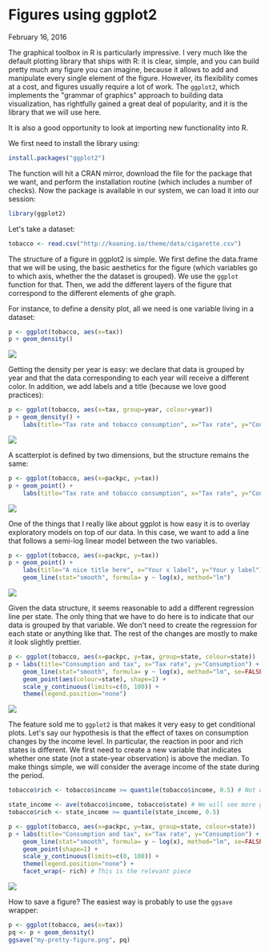 Figures using ggplot2
================
February 16, 2016

The graphical toolbox in R is particularly impressive. I very much like the default plotting library that ships with R: it is clear, simple, and you can build pretty much any figure you can imagine, because it allows to add and manipulate every single element of the figure. However, its flexibility comes at a cost, and figures usually require a lot of work. The `ggplot2`, which implements the "grammar of graphics" approach to building data visualization, has rightfully gained a great deal of popularity, and it is the library that we will use here.

It is also a good opportunity to look at importing new functionality into R.

We first need to install the library using:

``` r
install.packages("ggplot2")
```

The function will hit a CRAN mirror, download the file for the package that we want, and perform the installation routine (which includes a number of checks). Now the package is available in our system, we can load it into our session:

``` r
library(ggplot2)
```

Let's take a dataset:

``` r
tobacco <- read.csv("http://koaning.io/theme/data/cigarette.csv")
```

The structure of a figure in ggplot2 is simple. We first define the data.frame that we will be using, the basic aesthetics for the figure (which variables go to which axis, whether the the dataset is grouped). We use the `ggplot` function for that. Then, we add the different layers of the figure that correspond to the different elements of ghe graph.

For instance, to define a density plot, all we need is one variable living in a dataset:

``` r
p <- ggplot(tobacco, aes(x=tax))
p + geom_density()
```

![](./assets/unnamed-chunk-4-1.png)

Getting the density per year is easy: we declare that data is grouped by year and that the data corresponding to each year will receive a different color. In addition, we add labels and a title (because we love good practices):

``` r
p <- ggplot(tobacco, aes(x=tax, group=year, colour=year))
p + geom_density() +
    labs(title="Tax rate and tobacco consumption", x="Tax rate", y="Consumption")
```

![](./assets/unnamed-chunk-5-1.png)

A scatterplot is defined by two dimensions, but the structure remains the same:

``` r
p <- ggplot(tobacco, aes(x=packpc, y=tax))
p + geom_point() +
    labs(title="Tax rate and tobacco consumption", x="Tax rate", y="Consumption")
```

![](./assets/unnamed-chunk-6-1.png)

One of the things that I really like about ggplot is how easy it is to overlay exploratory models on top of our data. In this case, we want to add a line that follows a semi-log linear model between the two variables.

``` r
p <- ggplot(tobacco, aes(x=packpc, y=tax))
p + geom_point() +
    labs(title="A nice title here", x="Your x label", y="Your y label") + 
    geom_line(stat="smooth", formula= y ~ log(x), method="lm")
```

![](./assets/unnamed-chunk-7-1.png)

Given the data structure, it seems reasonable to add a different regression line per state. The only thing that we have to do here is to indicate that our data is grouped by that variable. We don't need to create the regression for each state or anything like that. The rest of the changes are mostly to make it look slightly prettier.

``` r
p <- ggplot(tobacco, aes(x=packpc, y=tax, group=state, colour=state))
p + labs(title="Consumption and tax", x="Tax rate", y="Consumption") + 
    geom_line(stat="smooth", formula= y ~ log(x), method="lm", se=FALSE, alpha=0.5) +
    geom_point(aes(colour=state), shape=1) +
    scale_y_continuous(limits=c(0, 100)) + 
    theme(legend.position="none")
```

![](./assets/unnamed-chunk-8-1.png)

The feature sold me to `ggplot2` is that makes it very easy to get conditional plots. Let's say our hypothesis is that the effect of taxes on consumption changes by the income level. In particular, the reaction in poor and rich states is different. We first need to create a new variable that indicates whether one state (not a state-year observation) is above the median. To make things simple, we will consider the average income of the state during the period.

``` r
tobacco$rich <- tobacco$income >= quantile(tobacco$income, 0.5) # Not what we want

state_income <- ave(tobacco$income, tobacco$state) # We will see more general ways to do this 
tobacco$rich <- state_income >= quantile(state_income, 0.5)

p <- ggplot(tobacco, aes(x=packpc, y=tax, group=state, colour=state))
p + labs(title="Consumption and tax", x="Tax rate", y="Consumption") + 
    geom_line(stat="smooth", formula= y ~ log(x), method="lm", se=FALSE, alpha=0.75) +
    geom_point(shape=1) +
    scale_y_continuous(limits=c(0, 100)) + 
    theme(legend.position="none") +
    facet_wrap(~ rich) # This is the relevant piece
```

![](./assets/unnamed-chunk-9-1.png)

How to save a figure? The easiest way is probably to use the `ggsave` wrapper:

``` r
p <- ggplot(tobacco, aes(x=tax))
pq <- p + geom_density()
ggsave("my-pretty-figure.png", pq)
```
